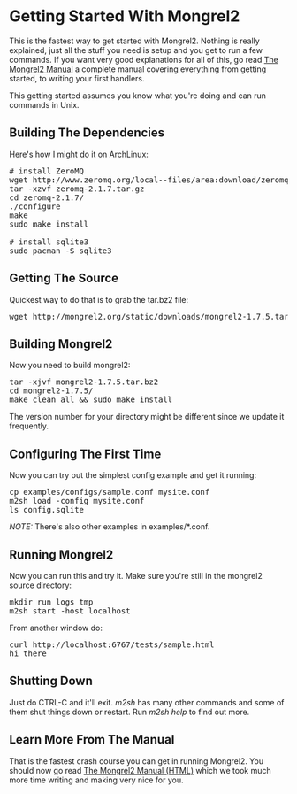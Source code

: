 Getting Started With Mongrel2
=============================

This is the fastest way to get started with Mongrel2.  Nothing is really
explained, just all the stuff you need is setup and you get to run a few
commands.  If you want very good explanations for all of this, go read [The
Mongrel2 Manual](http://mongrel2.org/static/mongrel2-manual.html) a complete
manual covering everything from getting started, to writing your first
handlers.

This getting started assumes you know what you're doing and can run commands in Unix.

Building The Dependencies
----------

Here's how I might do it on ArchLinux:

<pre>
# install ZeroMQ 
wget http://www.zeromq.org/local--files/area:download/zeromq-2.1.7.tar.gz 
tar -xzvf zeromq-2.1.7.tar.gz 
cd zeromq-2.1.7/ 
./configure 
make 
sudo make install 
 
# install sqlite3 
sudo pacman -S sqlite3 
</pre>


Getting The Source
------------------

Quickest way to do that is to grab the tar.bz2 file:

<pre>
wget http://mongrel2.org/static/downloads/mongrel2-1.7.5.tar.bz2
</pre>


Building Mongrel2
-----------------

Now you need to build mongrel2:

<pre>
tar -xjvf mongrel2-1.7.5.tar.bz2
cd mongrel2-1.7.5/
make clean all && sudo make install
</pre>

The version number for your directory might be different since we 
update it frequently.


Configuring The First Time
------------------------------

Now you can try out the simplest config example and get it running:

<pre>
cp examples/configs/sample.conf mysite.conf
m2sh load -config mysite.conf
ls config.sqlite
</pre>

*NOTE:* There's also other examples in examples/*.conf.

Running Mongrel2
----------------

Now you can run this and try it.  Make sure you're still in the mongrel2 source directory:

<pre>
mkdir run logs tmp
m2sh start -host localhost
</pre>

From another window do:

<pre>
curl http://localhost:6767/tests/sample.html
hi there
</pre>


Shutting Down
-------------

Just do CTRL-C and it'll exit.  *m2sh* has many other commands and some of them
shut things down or restart.  Run *m2sh help* to find out more.



Learn More From The Manual
-------------------------

That is the fastest crash course you can get in running Mongrel2.  You
should now go read <a href="http://mongrel2.org/static/mongrel2-manual.html">The Mongrel2 Manual
 (HTML)</a> which we took much more time writing and making very nice for
you.

